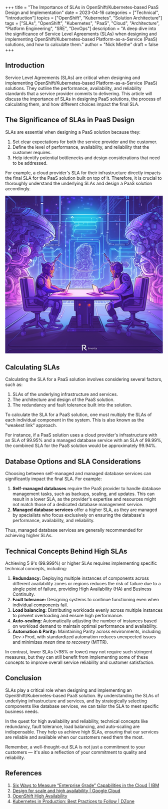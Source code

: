 +++
title = "The Importance of SLAs in OpenShift/Kubernetes-based PaaS Design and Implementation"
date = 2023-04-16
categories = ["Technical", "Introduction"]
topics = ["OpenShift", "Kubernetes", "Solution Architecture"]
tags = ["SLAs", "OpenShift", "Kubernetes", "PaaS", "Cloud", "Architecture", "Platform Engineering", "SRE", "DevOps"]
description = "A deep dive into the significance of Service Level Agreements (SLAs) when designing and implementing OpenShift/Kubernetes-based Platform-as-a-Service (PaaS) solutions, and how to calculate them."
author = "Nick Miethe"
draft = false
+++

## Introduction

Service Level Agreements (SLAs) are critical when designing and implementing OpenShift/Kubernetes-based Platform-as-a-Service (PaaS) solutions. They outline the performance, availability, and reliability standards that a service provider commits to delivering. This article will discuss the importance of SLAs in designing PaaS solutions, the process of calculating them, and how different choices impact the final SLA.

## The Significance of SLAs in PaaS Design

SLAs are essential when designing a PaaS solution because they:

1. Set clear expectations for both the service provider and the customer.
2. Define the level of performance, availability, and reliability that the customer requires.
3. Help identify potential bottlenecks and design considerations that need to be addressed.

For example, a cloud provider's SLA for their infrastructure directly impacts the final SLA for the PaaS solution built on top of it. Therefore, it is crucial to thoroughly understand the underlying SLAs and design a PaaS solution accordingly.

![](illustration-robots-connected.png)

## Calculating SLAs

Calculating the SLA for a PaaS solution involves considering several factors, such as:

1. SLAs of the underlying infrastructure and services.
2. The architecture and design of the PaaS solution.
3. The redundancy and fault tolerance built into the solution.

To calculate the SLA for a PaaS solution, one must multiply the SLAs of each individual component in the system. This is also known as the "weakest link" approach.

For instance, if a PaaS solution uses a cloud provider's infrastructure with an SLA of 99.95% and a managed database service with an SLA of 99.99%, the combined SLA for the PaaS solution would be approximately 99.94%.

## Database Options and SLA Considerations

Choosing between self-managed and managed database services can significantly impact the final SLA. For example:

1. **Self-managed databases** require the PaaS provider to handle database management tasks, such as backups, scaling, and updates. This can result in a lower SLA, as the provider's expertise and resources might not match those of a dedicated database management service.
2. **Managed database services** offer a higher SLA, as they are managed by specialists who focus exclusively on ensuring the database's performance, availability, and reliability.

Thus, managed database services are generally recommended for achieving higher SLAs.

## Technical Concepts Behind High SLAs

Achieving 5 9's (99.999%) or higher SLAs requires implementing specific technical concepts, including:

1. **Redundancy:** Deploying multiple instances of components across different availability zones or regions reduces the risk of failure due to a single point of failure, providing High Availability (HA) and Business Continuity.
2. **Fault tolerance:** Designing systems to continue functioning even when individual components fail.
3. **Load balancing:** Distributing workloads evenly across multiple instances to prevent overloading and ensure high performance.
4. **Auto-scaling:** Automatically adjusting the number of instances based on workload demand to maintain optimal performance and availability.
5. **Automation & Parity:** Maintaining Parity across environments, including Dev->Prod, with standardized automation reduces unexpected issues and minimizes *mean time to recovery* (MTTR).

In contrast, lower SLAs (<98% or lower) may not require such stringent measures, but they can still benefit from implementing some of these concepts to improve overall service reliability and customer satisfaction.

## Conclusion

SLAs play a critical role when designing and implementing an OpenShift/Kubernetes-based PaaS solution. By understanding the SLAs of underlying infrastructure and services, and by strategically selecting components like database services, we can tailor the SLA to meet specific business needs.

In the quest for high availability and reliability, technical concepts like redundancy, fault tolerance, load balancing, and auto-scaling are indispensable. They help us achieve high SLAs, ensuring that our services are reliable and available when our customers need them the most.

Remember, a well-thought-out SLA is not just a commitment to your customers — it's also a reflection of your commitment to quality and reliability.

## References

1. [Six Ways to Measure “Enterprise Grade” Capabilities in the Cloud | IBM](https://www.ibm.com/cloud/blog/six-ways-to-measure-enterprise-grade-capabilities-in-the-cloud?mhsrc=ibmsearch_a&mhq=sla)
2. [Design for scale and high availability | Google Cloud](https://cloud.google.com/architecture/framework/reliability/design-scale-high-availability)
3. [OpenShift High Availability](https://docs.openshift.com/container-platform/4.12/operators/operator_sdk/osdk-ha-sno.html)
4. [Kubernetes in Production: Best Practices to Follow | DZone](https://dzone.com/articles/kubernetes-in-production-best-practices-to-follow)

